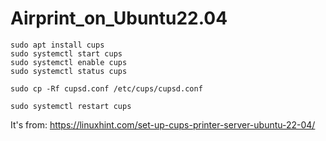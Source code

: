 # Airprint_on_Ubuntu22.04

```
sudo apt install cups
sudo systemctl start cups
sudo systemctl enable cups
sudo systemctl status cups
```

```
sudo cp -Rf cupsd.conf /etc/cups/cupsd.conf

sudo systemctl restart cups
```
It's from:
https://linuxhint.com/set-up-cups-printer-server-ubuntu-22-04/

